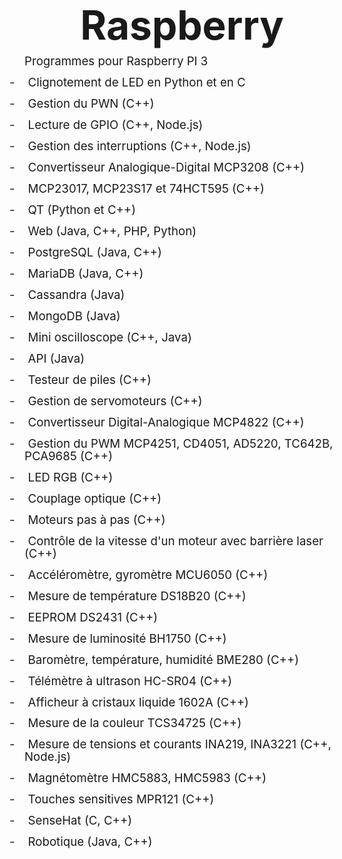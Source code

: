 <html>

<head>
<meta http-equiv=Content-Type content="text/html; charset=windows-1252">
<meta name=Generator content="Microsoft Word 15 (filtered)">

</head>

<body lang=FR>

<div class=WordSection1>

<p class=MsoNormal align=center style='text-align:center'><b><span
style='font-size:48.0pt;line-height:107%'>Raspberry</span></b></p>

<p class=MsoNormal><span style='font-size:14.0pt;line-height:107%'>Programmes
pour Raspberry PI 3</span></p>

<p class=MsoListParagraphCxSpFirst style='text-indent:-18.0pt'><span
style='font-size:14.0pt;line-height:107%'>-<span style='font:7.0pt "Times New Roman"'>&nbsp;&nbsp;&nbsp;&nbsp;&nbsp;&nbsp;&nbsp;&nbsp;
</span></span><span style='font-size:14.0pt;line-height:107%'>Clignotement de
LED en Python et en C</span></p>

<p class=MsoListParagraphCxSpMiddle style='text-indent:-18.0pt'><span
style='font-size:14.0pt;line-height:107%'>-<span style='font:7.0pt "Times New Roman"'>&nbsp;&nbsp;&nbsp;&nbsp;&nbsp;&nbsp;&nbsp;&nbsp;
</span></span><span style='font-size:14.0pt;line-height:107%'>Gestion du PWN
(C++)</span></p>

<p class=MsoListParagraphCxSpMiddle style='text-indent:-18.0pt'><span
style='font-size:14.0pt;line-height:107%'>-<span style='font:7.0pt "Times New Roman"'>&nbsp;&nbsp;&nbsp;&nbsp;&nbsp;&nbsp;&nbsp;&nbsp;
</span></span><span style='font-size:14.0pt;line-height:107%'>Lecture de GPIO
(C++, Node.js)</span></p>

<p class=MsoListParagraphCxSpMiddle style='text-indent:-18.0pt'><span
style='font-size:14.0pt;line-height:107%'>-<span style='font:7.0pt "Times New Roman"'>&nbsp;&nbsp;&nbsp;&nbsp;&nbsp;&nbsp;&nbsp;&nbsp;
</span></span><span style='font-size:14.0pt;line-height:107%'>Gestion des
interruptions (C++, Node.js)</span></p>

<p class=MsoListParagraphCxSpMiddle style='text-indent:-18.0pt'><span
style='font-size:14.0pt;line-height:107%'>-<span style='font:7.0pt "Times New Roman"'>&nbsp;&nbsp;&nbsp;&nbsp;&nbsp;&nbsp;&nbsp;&nbsp;
</span></span><span style='font-size:14.0pt;line-height:107%'>Convertisseur
Analogique-Digital MCP3208 (C++)</span></p>

<p class=MsoListParagraphCxSpMiddle style='text-indent:-18.0pt'><span
style='font-size:14.0pt;line-height:107%'>-<span style='font:7.0pt "Times New Roman"'>&nbsp;&nbsp;&nbsp;&nbsp;&nbsp;&nbsp;&nbsp;&nbsp;
</span></span><span style='font-size:14.0pt;line-height:107%'>MCP23017, MCP23S17
et 74HCT595 (C++)</span></p>

<p class=MsoListParagraphCxSpMiddle style='text-indent:-18.0pt'><span
style='font-size:14.0pt;line-height:107%'>-<span style='font:7.0pt "Times New Roman"'>&nbsp;&nbsp;&nbsp;&nbsp;&nbsp;&nbsp;&nbsp;&nbsp;
</span></span><span style='font-size:14.0pt;line-height:107%'>QT (Python et
C++)</span></p>

<p class=MsoListParagraphCxSpMiddle style='text-indent:-18.0pt'><span
style='font-size:14.0pt;line-height:107%'>-<span style='font:7.0pt "Times New Roman"'>&nbsp;&nbsp;&nbsp;&nbsp;&nbsp;&nbsp;&nbsp;&nbsp;
</span></span><span style='font-size:14.0pt;line-height:107%'>Web (Java, C++,
PHP, Python)</span></p>

<p class=MsoListParagraphCxSpMiddle style='text-indent:-18.0pt'><span
style='font-size:14.0pt;line-height:107%'>-<span style='font:7.0pt "Times New Roman"'>&nbsp;&nbsp;&nbsp;&nbsp;&nbsp;&nbsp;&nbsp;&nbsp;
</span></span><span style='font-size:14.0pt;line-height:107%'>PostgreSQL (Java,
C++)</span></p>

<p class=MsoListParagraphCxSpMiddle style='text-indent:-18.0pt'><span
style='font-size:14.0pt;line-height:107%'>-<span style='font:7.0pt "Times New Roman"'>&nbsp;&nbsp;&nbsp;&nbsp;&nbsp;&nbsp;&nbsp;&nbsp;
</span></span><span style='font-size:14.0pt;line-height:107%'>MariaDB (Java,
C++)</span></p>

<p class=MsoListParagraphCxSpMiddle style='text-indent:-18.0pt'><span
style='font-size:14.0pt;line-height:107%'>-<span style='font:7.0pt "Times New Roman"'>&nbsp;&nbsp;&nbsp;&nbsp;&nbsp;&nbsp;&nbsp;&nbsp;
</span></span><span style='font-size:14.0pt;line-height:107%'>Cassandra (Java)</span></p>

<p class=MsoListParagraphCxSpMiddle style='text-indent:-18.0pt'><span
style='font-size:14.0pt;line-height:107%'>-<span style='font:7.0pt "Times New Roman"'>&nbsp;&nbsp;&nbsp;&nbsp;&nbsp;&nbsp;&nbsp;&nbsp;
</span></span><span style='font-size:14.0pt;line-height:107%'>MongoDB (Java)</span></p>

<p class=MsoListParagraphCxSpMiddle style='text-indent:-18.0pt'><span
style='font-size:14.0pt;line-height:107%'>-<span style='font:7.0pt "Times New Roman"'>&nbsp;&nbsp;&nbsp;&nbsp;&nbsp;&nbsp;&nbsp;&nbsp;
</span></span><span style='font-size:14.0pt;line-height:107%'>Mini oscilloscope
(C++, Java)</span></p>

<p class=MsoListParagraphCxSpMiddle style='text-indent:-18.0pt'><span
style='font-size:14.0pt;line-height:107%'>-<span style='font:7.0pt "Times New Roman"'>&nbsp;&nbsp;&nbsp;&nbsp;&nbsp;&nbsp;&nbsp;&nbsp;
</span></span><span style='font-size:14.0pt;line-height:107%'>API (Java)</span></p>

<p class=MsoListParagraphCxSpMiddle style='text-indent:-18.0pt'><span
style='font-size:14.0pt;line-height:107%'>-<span style='font:7.0pt "Times New Roman"'>&nbsp;&nbsp;&nbsp;&nbsp;&nbsp;&nbsp;&nbsp;&nbsp;
</span></span><span style='font-size:14.0pt;line-height:107%'>Testeur de piles
(C++)</span></p>

<p class=MsoListParagraphCxSpMiddle style='text-indent:-18.0pt'><span
style='font-size:14.0pt;line-height:107%'>-<span style='font:7.0pt "Times New Roman"'>&nbsp;&nbsp;&nbsp;&nbsp;&nbsp;&nbsp;&nbsp;&nbsp;
</span></span><span style='font-size:14.0pt;line-height:107%'>Gestion de servomoteurs
(C++)</span></p>

<p class=MsoListParagraphCxSpMiddle style='text-indent:-18.0pt'><span
style='font-size:14.0pt;line-height:107%'>-<span style='font:7.0pt "Times New Roman"'>&nbsp;&nbsp;&nbsp;&nbsp;&nbsp;&nbsp;&nbsp;&nbsp;
</span></span><span style='font-size:14.0pt;line-height:107%'>Convertisseur
Digital-Analogique MCP4822 (C++)</span></p>

<p class=MsoListParagraphCxSpMiddle style='text-indent:-18.0pt'><span
style='font-size:14.0pt;line-height:107%'>-<span style='font:7.0pt "Times New Roman"'>&nbsp;&nbsp;&nbsp;&nbsp;&nbsp;&nbsp;&nbsp;&nbsp;
</span></span><span style='font-size:14.0pt;line-height:107%'>Gestion du PWM MCP4251,
CD4051, AD5220, TC642B, PCA9685 (C++)</span></p>

<p class=MsoListParagraphCxSpMiddle style='text-indent:-18.0pt'><span
style='font-size:14.0pt;line-height:107%'>-<span style='font:7.0pt "Times New Roman"'>&nbsp;&nbsp;&nbsp;&nbsp;&nbsp;&nbsp;&nbsp;&nbsp;
</span></span><span style='font-size:14.0pt;line-height:107%'>LED RGB (C++)</span></p>

<p class=MsoListParagraphCxSpMiddle style='text-indent:-18.0pt'><span
style='font-size:14.0pt;line-height:107%'>-<span style='font:7.0pt "Times New Roman"'>&nbsp;&nbsp;&nbsp;&nbsp;&nbsp;&nbsp;&nbsp;&nbsp;
</span></span><span style='font-size:14.0pt;line-height:107%'>Couplage optique
(C++)</span></p>

<p class=MsoListParagraphCxSpMiddle style='text-indent:-18.0pt'><span
style='font-size:14.0pt;line-height:107%'>-<span style='font:7.0pt "Times New Roman"'>&nbsp;&nbsp;&nbsp;&nbsp;&nbsp;&nbsp;&nbsp;&nbsp;
</span></span><span style='font-size:14.0pt;line-height:107%'>Moteurs pas à pas (C++)</span></p>

<p class=MsoListParagraphCxSpMiddle style='text-indent:-18.0pt'><span
style='font-size:14.0pt;line-height:107%'>-<span style='font:7.0pt "Times New Roman"'>&nbsp;&nbsp;&nbsp;&nbsp;&nbsp;&nbsp;&nbsp;&nbsp;
</span></span><span style='font-size:14.0pt;line-height:107%'>Contrôle de la
vitesse d'un moteur avec barrière laser (C++)</span></p>

<p class=MsoListParagraphCxSpMiddle style='text-indent:-18.0pt'><span
style='font-size:14.0pt;line-height:107%'>-<span style='font:7.0pt "Times New Roman"'>&nbsp;&nbsp;&nbsp;&nbsp;&nbsp;&nbsp;&nbsp;&nbsp;
</span></span><span style='font-size:14.0pt;line-height:107%'>Accéléromètre,
gyromètre MCU6050 (C++)</span></p>

<p class=MsoListParagraphCxSpMiddle style='text-indent:-18.0pt'><span
style='font-size:14.0pt;line-height:107%'>-<span style='font:7.0pt "Times New Roman"'>&nbsp;&nbsp;&nbsp;&nbsp;&nbsp;&nbsp;&nbsp;&nbsp;
</span></span><span style='font-size:14.0pt;line-height:107%'>Mesure de
température DS18B20 (C++)</span></p>

<p class=MsoListParagraphCxSpMiddle style='text-indent:-18.0pt'><span
style='font-size:14.0pt;line-height:107%'>-<span style='font:7.0pt "Times New Roman"'>&nbsp;&nbsp;&nbsp;&nbsp;&nbsp;&nbsp;&nbsp;&nbsp;
</span></span><span style='font-size:14.0pt;line-height:107%'>EEPROM DS2431
(C++)</span></p>

<p class=MsoListParagraphCxSpMiddle style='text-indent:-18.0pt'><span
style='font-size:14.0pt;line-height:107%'>-<span style='font:7.0pt "Times New Roman"'>&nbsp;&nbsp;&nbsp;&nbsp;&nbsp;&nbsp;&nbsp;&nbsp;
</span></span><span style='font-size:14.0pt;line-height:107%'>Mesure de
luminosité BH1750 (C++)</span></p>

<p class=MsoListParagraphCxSpMiddle style='text-indent:-18.0pt'><span
style='font-size:14.0pt;line-height:107%'>-<span style='font:7.0pt "Times New Roman"'>&nbsp;&nbsp;&nbsp;&nbsp;&nbsp;&nbsp;&nbsp;&nbsp;
</span></span><span style='font-size:14.0pt;line-height:107%'>Baromètre,
température, humidité BME280 (C++)</span></p>

<p class=MsoListParagraphCxSpMiddle style='text-indent:-18.0pt'><span
style='font-size:14.0pt;line-height:107%'>-<span style='font:7.0pt "Times New Roman"'>&nbsp;&nbsp;&nbsp;&nbsp;&nbsp;&nbsp;&nbsp;&nbsp;
</span></span><span style='font-size:14.0pt;line-height:107%'>Télémètre à ultrason
HC-SR04 (C++)</span></p>

<p class=MsoListParagraphCxSpMiddle style='text-indent:-18.0pt'><span
style='font-size:14.0pt;line-height:107%'>-<span style='font:7.0pt "Times New Roman"'>&nbsp;&nbsp;&nbsp;&nbsp;&nbsp;&nbsp;&nbsp;&nbsp;
</span></span><span style='font-size:14.0pt;line-height:107%'>Afficheur à cristaux
liquide 1602A (C++)</span></p>

<p class=MsoListParagraphCxSpMiddle style='text-indent:-18.0pt'><span
style='font-size:14.0pt;line-height:107%'>-<span style='font:7.0pt "Times New Roman"'>&nbsp;&nbsp;&nbsp;&nbsp;&nbsp;&nbsp;&nbsp;&nbsp;
</span></span><span style='font-size:14.0pt;line-height:107%'>Mesure de la
couleur TCS34725 (C++)</span></p>

<p class=MsoListParagraphCxSpMiddle style='text-indent:-18.0pt'><span
style='font-size:14.0pt;line-height:107%'>-<span style='font:7.0pt "Times New Roman"'>&nbsp;&nbsp;&nbsp;&nbsp;&nbsp;&nbsp;&nbsp;&nbsp;
</span></span><span style='font-size:14.0pt;line-height:107%'>Mesure de tensions
et courants INA219, INA3221 (C++, Node.js)</span></p>

<p class=MsoListParagraphCxSpMiddle style='text-indent:-18.0pt'><span
style='font-size:14.0pt;line-height:107%'>-<span style='font:7.0pt "Times New Roman"'>&nbsp;&nbsp;&nbsp;&nbsp;&nbsp;&nbsp;&nbsp;&nbsp;
</span></span><span style='font-size:14.0pt;line-height:107%'>Magnétomètre
HMC5883, HMC5983 (C++)</span></p>

<p class=MsoListParagraphCxSpMiddle style='text-indent:-18.0pt'><span
style='font-size:14.0pt;line-height:107%'>-<span style='font:7.0pt "Times New Roman"'>&nbsp;&nbsp;&nbsp;&nbsp;&nbsp;&nbsp;&nbsp;&nbsp;
</span></span><span style='font-size:14.0pt;line-height:107%'>Touches
sensitives MPR121 (C++)</span></p>

<p class=MsoListParagraphCxSpMiddle style='text-indent:-18.0pt'><span
style='font-size:14.0pt;line-height:107%'>-<span style='font:7.0pt "Times New Roman"'>&nbsp;&nbsp;&nbsp;&nbsp;&nbsp;&nbsp;&nbsp;&nbsp;
</span></span><span style='font-size:14.0pt;line-height:107%'>SenseHat (C, C++)</span></p>

<p class=MsoListParagraphCxSpLast style='text-indent:-18.0pt'><span
style='font-size:14.0pt;line-height:107%'>-<span style='font:7.0pt "Times New Roman"'>&nbsp;&nbsp;&nbsp;&nbsp;&nbsp;&nbsp;&nbsp;&nbsp;
</span></span><span style='font-size:14.0pt;line-height:107%'>Robotique (Java,
C++)</span></p>

</div>

</body>

</html>
